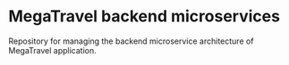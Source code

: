 # MegaTravel backend microservices
Repository for managing the backend microservice architecture of MegaTravel application.
